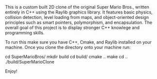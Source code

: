 This is a custom built 2D clone of the original Super Mario Bros., written entirely in C++ using the Raylib graphics library. It features basic physics, collision detection, level loading from maps, and object-oriented design principles such as smart pointers, polymorphism, and encapsulation. The overall goal of this project is to display stronger C++ knowlege and programming skills. 

To run this make sure you have C++, Cmake, and Raylib installed on your machine.
Once you clone the directory onto your machine run:

cd SuperMarioBros/ 
mkdir build
cd build/
cmake ..
make
cd ..
./build/SuperMarioClone

Enjoy! 

